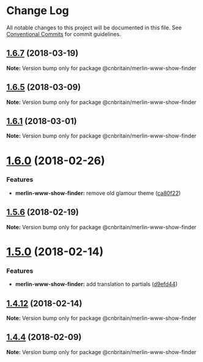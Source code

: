 # Change Log

All notable changes to this project will be documented in this file.
See [Conventional Commits](https://conventionalcommits.org) for commit guidelines.

<a name="1.6.7"></a>
## [1.6.7](https://github.com/cnduk/merlin-www-components/compare/@cnbritain/merlin-www-show-finder@1.6.6...@cnbritain/merlin-www-show-finder@1.6.7) (2018-03-19)




**Note:** Version bump only for package @cnbritain/merlin-www-show-finder

<a name="1.6.5"></a>
## [1.6.5](https://github.com/cnduk/merlin-www-components/compare/@cnbritain/merlin-www-show-finder@1.6.4...@cnbritain/merlin-www-show-finder@1.6.5) (2018-03-09)




**Note:** Version bump only for package @cnbritain/merlin-www-show-finder

<a name="1.6.1"></a>
## [1.6.1](https://github.com/cnduk/merlin-www-components/compare/@cnbritain/merlin-www-show-finder@1.6.0...@cnbritain/merlin-www-show-finder@1.6.1) (2018-03-01)




**Note:** Version bump only for package @cnbritain/merlin-www-show-finder

<a name="1.6.0"></a>
# [1.6.0](https://github.com/cnduk/merlin-www-components/compare/@cnbritain/merlin-www-show-finder@1.5.11...@cnbritain/merlin-www-show-finder@1.6.0) (2018-02-26)


### Features

* **merlin-www-show-finder:** remove old glamour theme ([ca80f22](https://github.com/cnduk/merlin-www-components/commit/ca80f22))




<a name="1.5.6"></a>
## [1.5.6](https://github.com/cnduk/merlin-www-components/compare/@cnbritain/merlin-www-show-finder@1.5.5...@cnbritain/merlin-www-show-finder@1.5.6) (2018-02-19)




**Note:** Version bump only for package @cnbritain/merlin-www-show-finder

<a name="1.5.0"></a>
# [1.5.0](https://github.com/cnduk/merlin-www-components/compare/@cnbritain/merlin-www-show-finder@1.4.13...@cnbritain/merlin-www-show-finder@1.5.0) (2018-02-14)


### Features

* **merlin-www-show-finder:** add translation to partials ([d9efd44](https://github.com/cnduk/merlin-www-components/commit/d9efd44))




<a name="1.4.12"></a>
## [1.4.12](https://github.com/cnduk/merlin-www-components/compare/@cnbritain/merlin-www-show-finder@1.4.11...@cnbritain/merlin-www-show-finder@1.4.12) (2018-02-14)




**Note:** Version bump only for package @cnbritain/merlin-www-show-finder

<a name="1.4.4"></a>
## [1.4.4](https://github.com/cnduk/merlin-www-components/compare/@cnbritain/merlin-www-show-finder@1.4.3...@cnbritain/merlin-www-show-finder@1.4.4) (2018-02-09)




**Note:** Version bump only for package @cnbritain/merlin-www-show-finder
